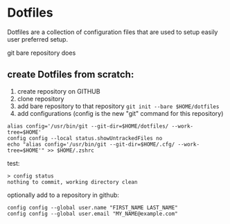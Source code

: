 # Dotfiles

Dotfiles are a collection of configuration files that are used to setup easily user preferred setup.

git bare repository does 


## create Dotfiles from scratch:
1) create repository on GITHUB
2) clone repository
3) add bare repository to that repository
```git init --bare $HOME/dotfiles```
4) add configurations (config is the new "git" command for this repository)
```
alias config='/usr/bin/git --git-dir=$HOME/dotfiles/ --work-tree=$HOME'
config config --local status.showUntrackedFiles no
echo "alias config='/usr/bin/git --git-dir=$HOME/.cfg/ --work-tree=$HOME'" >> $HOME/.zshrc
```

test:
```
> config status
nothing to commit, working directory clean
```
optionally add to a repository in github:
```
config config --global user.name "FIRST_NAME LAST_NAME"
config config --global user.email "MY_NAME@example.com"
```


